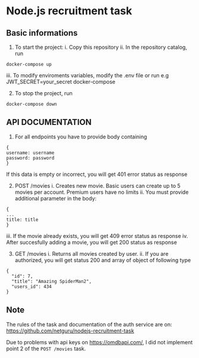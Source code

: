 # Node.js recruitment task

## Basic informations
  
1. To start the project:
i. Copy this repository
ii. In the repository catalog, run

```
docker-compose up
```

iii. To modify enviroments variables, modify the .env file or run e.g
JWT_SECRET=your_secret docker-compose

2. To stop the project, run

```
docker-compose down
```

## API DOCUMENTATION

1. For all endpoints you have to provide body containing

```
{
username: username
password: password
}
```

If this data is empty or incorrect, you will get 401 error status as response

2. POST /movies
i. Creates new movie. Basic users can create up to 5 movies per account. Premium users have no limits
ii. You must provide additional parameter in the body:

```
{
...
title: title
}
```

iii. If the movie already exists, you will get 409 error status as response
iv. After succesfully adding a movie, you will get 200 status as response

3. GET /movies
i. Returns all movies created by user.
ii. If you are authorized, you will get status 200 and array of object of following type

```
{
  "id": 7,
  "title": "Amazing SpiderMan2",
  "users_id": 434
}
```

## Note

The rules of the task and documentation of the auth service are on:
https://github.com/netguru/nodejs-recruitment-task

Due to problems with api keys on https://omdbapi.com/, I did not implement point 2 of the 
`POST /movies` task.
